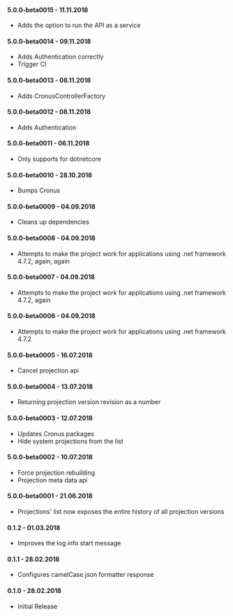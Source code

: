 #### 5.0.0-beta0015 - 11.11.2018
* Adds the option to run the API as a service

#### 5.0.0-beta0014 - 09.11.2018
* Adds Authentication correctly
* Trigger CI

#### 5.0.0-beta0013 - 08.11.2018
* Adds CronusControllerFactory 

#### 5.0.0-beta0012 - 08.11.2018
* Adds Authentication 

#### 5.0.0-beta0011 - 06.11.2018
* Only supports for dotnetcore

#### 5.0.0-beta0010 - 28.10.2018
* Bumps Cronus

#### 5.0.0-beta0009 - 04.09.2018
* Cleans up dependencies

#### 5.0.0-beta0008 - 04.09.2018
* Attempts to make the project work for applications using .net framework 4.7.2, again, again

#### 5.0.0-beta0007 - 04.09.2018
* Attempts to make the project work for applications using .net framework 4.7.2, again

#### 5.0.0-beta0006 - 04.09.2018
* Attempts to make the project work for applications using .net framework 4.7.2

#### 5.0.0-beta0005 - 16.07.2018
* Cancel projection api

#### 5.0.0-beta0004 - 13.07.2018
* Returning projection version revision as a number

#### 5.0.0-beta0003 - 12.07.2018
* Updates Cronus packages
* Hide system projections from the list

#### 5.0.0-beta0002 - 10.07.2018
* Force projection rebuilding
* Projection meta data api

#### 5.0.0-beta0001 - 21.06.2018
* Projections' list now exposes the entire history of all projection versions

#### 0.1.2 - 01.03.2018
* Improves the log info start message

#### 0.1.1 - 28.02.2018
* Configures camelCase json formatter response

#### 0.1.0 - 28.02.2018
* Initial Release
